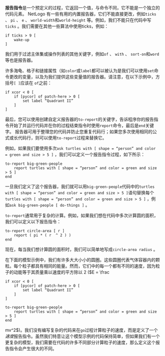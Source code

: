 ﻿**报告指令**是一个预定义的过程，它返回一个值，与命令不同，它不能是一个独立的代码元素。 NetLogo 有一些有用的内置报告器，它们不能直接更改，例如`ticks` 、 `pi` 、 `e` 、 `world-width`和`world-height` 等。例如，我们不能只在代码中写`ticks` 。我们需要在其他一些算法中使用ticks，例如：



```
if ticks > 9 [ 
	wake-up 
]
```


我们用于过滤主体集或操作列表的其他关键字，例如`of` 、 `with` 、 `sort-on`和`word`等也是报告器。

许多海龟、格子和链接属性（如`color`或`label`都可以被认为是我们可以使用`set`命令更改的变量，以及为我们提供这些变量值的报告器。请注意，在以下示例中，方括号`[ ]`应该在 `of`之前：



```
if xcor < 0 [ 
	if [pycor] of patch-here > 0 [ 
		set label “Quadrant II” 
	] 
]
```


最后，您可以使用创建自定义报告器的`to-report`的关键字，告诉程序你的报告指令开始了并运行代码并在你的过程结束指令时使用`report`命令，最后是`end`关键字。 报告器可用于整理您的代码并防止您重复代码行；如果您多次使用相同的公式或长代码行，则可以使用`to-report`过程来替换它。

例如，如果我们要使用多次`ask turtles with [ shape = “person” and color = green and size > 5 ]` ，我们可以定义一个报告指令过程，如下所示：



```
to-report big-green-people 
	report turtles with [ shape = “person” and color = green and size > 5 ]
end
```


一旦我们定义了这个报告器，我们就可以用`big-green-people`代码中的`turtles with [ shape = “person” and color = green and size > 5 ]`语句替换每个`turtles with [ shape = “person” and color = green and size > 5 ]` ，例如`ask big-green-people [ do-things ]` 。

`to-report`通常用于复杂的计算。例如，如果我们想在代码中多次计算圆的面积，我们可以定义以下报告指令：



```
to-report circle-area [ r ]
	report ( pi * ( r  ^ 2 ) )
end
```


现在，每当我们想计算圆的面积时，我们可以简单地写成`circle-area radius` 。

在下面的模型示例中，我们有许多大大小小的圆圈。这些圆圈代表气体容器内的颗粒。每个粒子都具有相同的能量。然而，它们中的每一个都有不同的速度，因为粒子的动能等于其质量乘以速度的平方除以 2 ($E = \frac

```
if xcor < 0 [ 
	if [pycor] of patch-here > 0 [ 
		set label “Quadrant II” 
	] 
]
```


```
to-report big-green-people 
	report turtles with [ shape = “person” and color = green and size > 5 ]
end
```
 mv^2$)。我们没有编写复杂的代码来在`go`过程计算粒子的速度，而是定义了一个*速度*报告指令。虽然我们特意让这个模型示例的代码保持简单，但如果我们有一个更复杂的模型，我们需要在代码的许多不同部分计算粒子的速度，那么定义这个报告指令会产生很大的不同。
